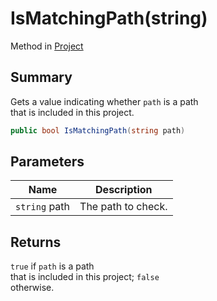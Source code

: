# IsMatchingPath(string)

Method in [Project](yarn.compiler.project.md)

## Summary

Gets a value indicating whether `path` is a path\
that is included in this project.

```csharp
public bool IsMatchingPath(string path)
```

## Parameters

| Name          | Description        |
| ------------- | ------------------ |
| `string` path | The path to check. |

## Returns

`true` if `path` is a path\
that is included in this project; `false`\
otherwise.
